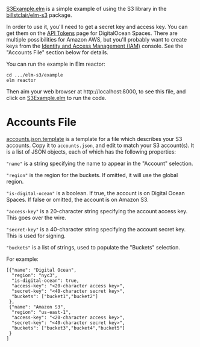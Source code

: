 [S3Example.elm](S3Example.elm) is a simple example of using the S3 library in the [billstclair/elm-s3](http://package.elm-lang.org/packages/billstclair/elm-s3/latest) package.

In order to use it, you'll need to get a secret key and access key. You can get them on the [API Tokens](https://cloud.digitalocean.com/settings/api/tokens) page for DigitalOcean Spaces. There are multiple possibilities for Amazon AWS, but you'll probably want to create keys from the [Identity and Access Management (IAM)](https://console.aws.amazon.com/iam/) console. See the "Accounts File" section below for details.

You can run the example in Elm reactor:

    cd .../elm-s3/example
    elm reactor
    
Then aim your web browser at http://localhost:8000, to see this file, and click on [S3Example.elm](S3Example.elm) to run the code.

# Accounts File

[accounts.json.template](accounts.json.template) is a template for a file which describes your S3 accounts. Copy it to `accounts.json`, and edit to match your S3 account(s). It is a list of JSON objects, each of which has the following properties:

`"name"` is a string specifying the name to appear in the "Account" selection.

`"region"` is the region for the buckets. If omitted, it will use the global region.

`"is-digital-ocean"` is a boolean. If true, the account is on Digital Ocean Spaces. If false or omitted, the account is on Amazon S3.

`"access-key"` is a 20-character string specifying the account access key. This goes over the wire.

`"secret-key"` is a 40-character string specifying the account secret key. This is used for signing.

`"buckets"` is a list of strings, used to populate the "Buckets" selection.

For example:

    [{"name": "Digital Ocean",
      "region": "nyc3",
      "is-digital-ocean": true,
      "access-key": "<20-character access key>",
      "secret-key": "<40-character secret key>",
      "buckets": ["bucket1","bucket2"]
     },
     {"name": "Amazon S3",
      "region": "us-east-1",
      "access-key": "<20-character access key>",
      "secret-key": "<40-character secret key>",
      "buckets": ["bucket3","bucket4","bucket5"]
     }
    ]

